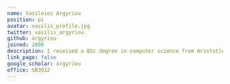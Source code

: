 ```yaml
---
name: Vasileios Argyriou
position: pi
avatar: vasilis_profile.jpg
twitter: vasilis_argyriou
github: argyriou
joined: 2000
description: I received a BSc degree in computer science from Aristotle University of Thessaloniki, Greece, in 2001 and the MSc and PhD degrees from the University of Surrey, in 2003 and 2006, respectively, both in electrical engineering working on registration. I joined the Communications and Signal Processing (CSP) Department, Imperial College, London, in 2007 where I was a Research Fellow working on 3D object reconstruction. Now, I am a Professor at Kingston University working on computer vision and AI.
link_page: false
google_scholar: argyriou
office: SB3012
---
```

